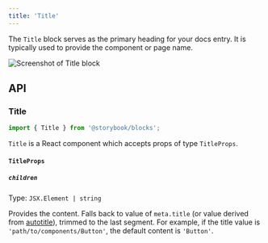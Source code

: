 ```yaml
---
title: 'Title'
---
```


The `Title` block serves as the primary heading for your docs entry. It is typically used to provide the component or page name.

![Screenshot of Title block](TK)

## API

### Title

```js
import { Title } from '@storybook/blocks';
```

`Title` is a React component which accepts props of type `TitleProps`.

#### `TitleProps`

##### `children`

Type: `JSX.Element | string`

Provides the content. Falls back to value of `meta.title` (or value derived from [autotitle](../configure/sidebar-and-urls.md#csf-30-auto-titles)), trimmed to the last segment. For example, if the title value is `'path/to/components/Button'`, the default content is `'Button'`.
